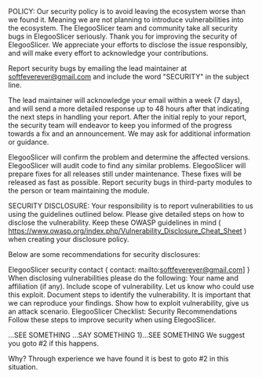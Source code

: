POLICY: Our security policy is to avoid leaving the ecosystem worse than we found it. Meaning we are not planning to introduce vulnerabilities into the ecosystem.
The ElegooSlicer team and community take all security bugs in ElegooSlicer seriously. Thank you for improving the security of ElegooSlicer. We appreciate your efforts to disclose the issue responsibly, and will make every effort to acknowledge your contributions.

Report security bugs by emailing the lead maintainer at softfeverever@gmail.com and include the word "SECURITY" in the subject line.

The lead maintainer will acknowledge your email within a week (7 days), and will send a more detailed response up to 48 hours after that indicating the next steps in handling your report. After the initial reply to your report, the security team will endeavor to keep you informed of the progress towards a fix and an announcement. We may ask for additional information or guidance.

ElegooSlicer will confirm the problem and determine the affected versions.
ElegooSlicer will audit code to find any similar problems.
ElegooSlicer will prepare fixes for all releases still under maintenance. These fixes will be released as fast as possible.
Report security bugs in third-party modules to the person or team maintaining the module.

SECURITY DISCLOSURE: Your responsibility is to report vulnerabilities to us using the guidelines outlined below.
Please give detailed steps on how to disclose the vulnerability. Keep these OWASP guidelines in mind ( https://www.owasp.org/index.php/Vulnerability_Disclosure_Cheat_Sheet ) when creating your disclosure policy.

Below are some recommendations for security disclosures:

ElegooSlicer security contact { contact: mailto:softfeverever@gmail.com] }
When disclosing vulnerabilities please do the following:
Your name and affiliation (if any).
Include scope of vulnerability. Let us know who could use this exploit.
Document steps to identify the vulnerability. It is important that we can reproduce your findings.
Show how to exploit vulnerability, give us an attack scenario.
ElegooSlicer Checklist: Security Recommendations
Follow these steps to improve security when using ElegooSlicer.

...SEE SOMETHING
...SAY SOMETHING
1)...SEE SOMETHING
We suggest you goto #2 if this happens.

Why? Through experience we have found it is best to goto #2 in this situation.

